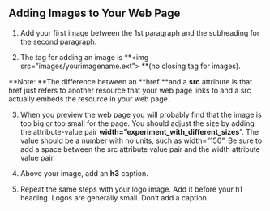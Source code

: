 ## **Adding Images to Your Web Page**

1. Add your first image between the 1st paragraph and the subheading for the second paragraph.

2. The tag for adding an image is **&lt;img src=”images/yourimagename.ext”&gt; **\(no closing tag for images\).

**Note: **The difference between an **href **and a **src** attribute is that href just refers to another resource that your web page links to and a src actually embeds the resource in your web page.

  3.  When you preview the web page you will probably find that the image is too big or too small for the page. You should adjust   the size by adding the attribute-value pair **width=”experiment\_with\_different\_sizes**”. The value should be a number with no units, such as width=”150”. Be sure to add a space between the src attribute value pair and the width attribute value pair.

  4.  Above your image, add an **h3** caption.

  5.  Repeat the same steps with your logo image. Add it before your h1 heading. Logos are generally small. Don’t add a caption.



